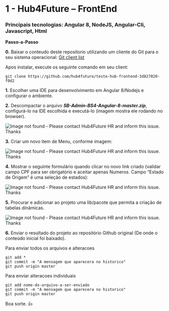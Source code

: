 # 1 - Hub4Future – FrontEnd

### Principais tecnologias: Angular 8, NodeJS, Angular-Cli, Javascript, Html
**Passo-a-Passo**

**0.** Baixar o conteudo deste repositorio utilizando um cliente do Git para o seu sistema operacional: [Git client list](https://git-scm.com/downloads)

Apos instalar, execute os seguinte comando em seu client:
```
git clone https://github.com/hub4future/teste-hub-frontend-3d827020-f0d2
```

**1.** Escolher uma IDE para desenvolvimento em Angular 8/Nodejs e configurar o ambiente.

**2.** Descompactar o arquivo ***SB-Admin-BS4-Angular-8-master.zip***, configurá-lo na IDE escolhida e executá-lo (imagem mostra ele rodando no browser).

![Image not found - Please contact Hub4Future HR and inform this issue. Thanks](https://raw.githubusercontent.com/hub4future/teste-hub-frontend-3d827020-f0d2/master/imgs/1.png)


**3.** Criar um novo item de Menu, conforme imagem:

![Image not found - Please contact Hub4Future HR and inform this issue. Thanks](https://raw.githubusercontent.com/hub4future/teste-hub-frontend-3d827020-f0d2/master/imgs/2.png)



**4.** Mostrar o seguinte formulário quando clicar no novo link criado (validar campo CPF para ser obrigatório e aceitar apenas Numeros. Campo “Estado de Origem” é uma seleção de estados):

![Image not found - Please contact Hub4Future HR and inform this issue. Thanks](https://raw.githubusercontent.com/hub4future/teste-hub-frontend-3d827020-f0d2/master/imgs/3.png)


**5.** Procurar e adicionar ao projeto uma lib/pacote que permita a criação de tabelas dinâmicas.

![Image not found - Please contact Hub4Future HR and inform this issue. Thanks](https://raw.githubusercontent.com/hub4future/teste-hub-frontend-3d827020-f0d2/master/imgs/4.png)

 
**6.** Enviar o resultado do projeto ao repositório Github original (De onde o conteúdo inicial foi baixado).

Para enviar todos os arquivos e alteracoes
```
git add *
git commit -m "A mensagem que aparecera no historico"
git push origin master
```

Para enviar alteracoes individuais
```
git add nome-do-arquivo-a-ser-enviado
git commit -m "A mensagem que aparecera no historico"
git push origin master
```

Boa sorte. :+1:
